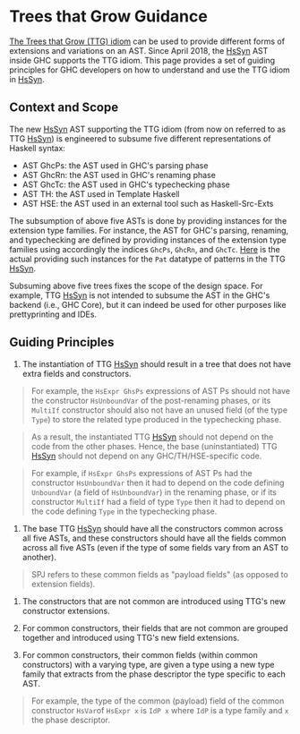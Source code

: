 # Trees that Grow Guidance



[
The Trees that Grow (TTG) idiom](http://www.jucs.org/jucs_23_1/trees_that_grow/jucs_23_01_0042_0062_najd.pdf) can be used to provide different forms of extensions and variations on an AST. Since April 2018, the [HsSyn](implementing-trees-that-grow/hs-syn) AST inside GHC supports the TTG idiom. This page provides a set of guiding principles for GHC developers on how to understand and use the TTG idiom in [HsSyn](implementing-trees-that-grow/hs-syn).


## Context and Scope



The new [HsSyn](implementing-trees-that-grow/hs-syn) AST supporting the TTG idiom (from now on referred to as TTG [HsSyn](implementing-trees-that-grow/hs-syn)) is engineered to subsume five different representations of Haskell syntax: 


- AST GhcPs: the AST used in GHC's parsing phase
- AST GhcRn: the AST used in GHC's renaming phase
- AST GhcTc: the AST used in GHC's typechecking phase
- AST TH:    the AST used in Template Haskell
- AST HSE:   the AST used in an external tool such as Haskell-Src-Exts


The subsumption of above five ASTs is done by providing instances for the extension type families.
For instance, the AST for GHC's parsing, renaming, and typechecking are defined by providing instances of the extension type families using accordingly the indices `GhcPs`, `GhcRn`, and `GhcTc`.
[
Here](https://github.com/ghc/ghc/blob/master/compiler/hsSyn/HsPat.hs#L287-L336) is the actual providing such instances for the `Pat` datatype of patterns in the TTG [HsSyn](implementing-trees-that-grow/hs-syn).
 



Subsuming above five trees fixes the scope of the design space. For example, TTG [HsSyn](implementing-trees-that-grow/hs-syn) is not intended to subsume the AST in the GHC's backend (i.e., GHC Core), but it can indeed be used for other purposes like prettyprinting and IDEs.



  


## Guiding Principles


1. The instantiation of TTG [HsSyn](implementing-trees-that-grow/hs-syn) should result in a tree that does not have extra fields and constructors. 


   


>
>
> For example, the `HsExpr GhsPs` expressions of AST Ps should not have the constructor `HsUnboundVar` of the post-renaming phases, or its `MultiIf` constructor should also not have an unused field (of the type `Type`) to store the related type produced in the typechecking phase.
>
>

>
>
> As a result, the instantiated TTG [HsSyn](implementing-trees-that-grow/hs-syn) should not depend on the code from the other phases. Hence, the base (uninstantiated) TTG [HsSyn](implementing-trees-that-grow/hs-syn) should not depend on any GHC/TH/HSE-specific code.
>
>

>
>
> For example, if `HsExpr GhsPs` expressions of AST Ps had the constructor `HsUnboundVar` then it had to depend on the code defining `UnboundVar` (a field of `HsUnboundVar`) in the renaming phase, or if its constructor `MultiIf` had a field of type `Type` then it had to depend on the code defining `Type` in the typechecking phase.
>
>


    
   


1. The base TTG [HsSyn](implementing-trees-that-grow/hs-syn) should have all the constructors common across all five ASTs, and these constructors should have all the fields common across all five ASTs (even if the type of some fields vary from an AST to another).


   


>
>
> SPJ refers to these common fields as "payload fields" (as opposed to extension fields). 
>
>

1. The constructors that are not common are introduced using TTG's new constructor extensions.

1. For common constructors, their fields that are not common are grouped together and introduced using TTG's new field extensions.

1. For common constructors, their common fields (within common constructors) with a varying type, are given a type using a new type family that extracts from the phase descriptor the type specific to each AST.

>
>
> For example, the type of the common (payload) field of the common constructor `HsVar`of `HsExpr x` is `IdP x` where `IdP` is a type family and `x` the phase descriptor. 
>
>


